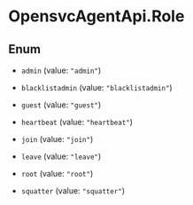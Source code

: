 # OpensvcAgentApi.Role

## Enum


* `admin` (value: `"admin"`)

* `blacklistadmin` (value: `"blacklistadmin"`)

* `guest` (value: `"guest"`)

* `heartbeat` (value: `"heartbeat"`)

* `join` (value: `"join"`)

* `leave` (value: `"leave"`)

* `root` (value: `"root"`)

* `squatter` (value: `"squatter"`)


